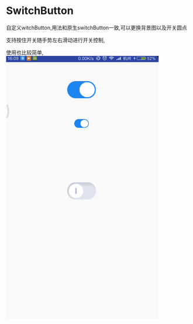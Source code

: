# SwitchButton
自定义witchButton,用法和原生switchButton一致,可以更换背景图以及开关圆点

支持按住开关随手势左右滑动进行开关控制,

使用也比较简单,
![image](https://github.com/yangfanCode/SwitchButton/blob/master/switch.png)
